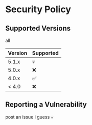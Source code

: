 # Security Policy

## Supported Versions

all

| Version | Supported          |
| ------- | ------------------ |
| 5.1.x   | 💀 |
| 5.0.x   | :x:                |
| 4.0.x   | :white_check_mark: |
| < 4.0   | :x:                |

## Reporting a Vulnerability

post an issue i guess 💀
